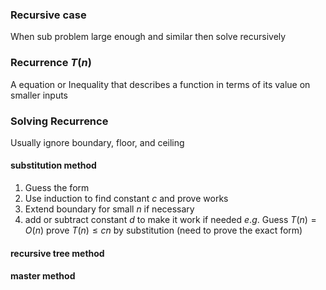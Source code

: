 ### Recursive case 
When sub problem large enough and similar then solve recursively
### Recurrence $T(n)$ 
A equation or Inequality that describes a function in terms of its value on smaller inputs

### Solving Recurrence
Usually ignore boundary, floor, and ceiling 

#### substitution method
1. Guess the form
2. Use induction to find constant $c$  and prove works
3. Extend boundary for small $n$ if necessary   
4. add or subtract constant $d$ to make it work if needed 
	$e$.$g$. Guess $T(n)=O(n)$ prove $T(n)\leq cn$ by substitution (need to prove the exact form) 
	 
#### recursive tree method
#### master method